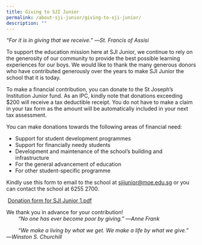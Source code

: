 ```yaml
---
title: Giving to SJI Junior
permalink: /about-sji-junior/giving-to-sji-junior/
description: ""
---
```

_“For it is in giving that we receive.” ―St. Francis of Assisi_

To support the education mission here at SJI Junior, we continue to rely on the generosity of our community to provide the best possible learning experiences for our boys. We would like to thank the many generous donors who have contributed generously over the years to make SJI Junior the school that it is today.  
  
To make a financial contribution, you can donate to the St Joseph’s Institution Junior fund. As an IPC, kindly note that donations exceeding $200 will receive a tax deductible receipt. You do not have to make a claim in your tax form as the amount will be automatically included in your next tax assessment.  

  

You can make donations towards the following areas of financial need:   

*   Support for student development programmes
*   Support for financially needy students
*   Development and maintenance of the school’s building and infrastructure
*   For the general advancement of education
*   For other student-specific programme

  
Kindly use this form to email to the school at sjijunior@moe.edu.sg or you can contact the school at 6255 2700.    
  
 [Donation form for SJI Junior 1.pdf](/files/Updated%20donation%20form%20for%20SJI%20Junior%201.pdf)  
  
We thank you in advance for your contribution!  
        _“No one has ever become poor by giving.” ―Anne Frank_  
  
        _“We make a living by what we get. We make a life by what we give.” ―Winston S. Churchill_